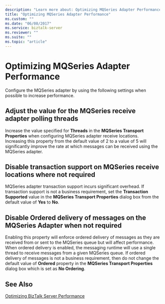 ```yaml
---
description: "Learn more about: Optimizing MQSeries Adapter Performance"
title: "Optimizing MQSeries Adapter Performance"
ms.custom: ""
ms.date: "06/08/2017"
ms.service: biztalk-server
ms.reviewer: ""
ms.suite: ""
ms.topic: "article"
---
```

# Optimizing MQSeries Adapter Performance
Configure the MQSeries adapter by using the following settings when possible to increase performance.  
  
## Adjust the value for the MQSeries receive adapter polling threads  
 Increase the value specified for **Threads** in the **MQSeries Transport Properties** when configuring MQSeries adapter receive locations. Increasing this property from the default value of 2 to a value of 5 will significantly improve the rate at which messages can be received using the MQSeries adapter.  
  
## Disable transaction support on MQSeries receive locations where not required  
 MQSeries adapter transaction support incurs significant overhead. If transaction support is not a business requirement, set the **Transaction Supported** value in the **MQSeries Transport Properties** dialog box from the default value of **Yes** to **No**.  
  
## Disable Ordered delivery of messages on the MQSeries Adapter when not required  
 Enabling this property will enforce ordered delivery of messages as they are received from or sent to the MQSeries queue but will affect performance. When ordered delivery is enabled, the messaging runtime will use a single thread to receive messages from a given MQSeries queue. If ordered delivery of messages is not a business requirement, then do not change the default value of **Ordered** property in the **MQSeries Transport Properties** dialog box which is set as **No Ordering**.  
  
## See Also  
 [Optimizing BizTalk Server Performance](../technical-guides/optimizing-biztalk-server-performance.md)
